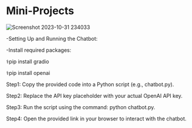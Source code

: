 # Mini-Projects
![Screenshot 2023-10-31 234033](https://github.com/Prithvirajg17/Mini-Projects/assets/148732155/89854a17-3e7b-4ea9-b3d0-bd006c814e4d)


-Setting Up and Running the Chatbot:

-Install required packages:

⚕️pip install gradio

⚕️pip install openai 

Step1: Copy the provided code into a Python script (e.g., chatbot.py).

Step2: Replace the API key placeholder with your actual OpenAI API key.

Step3: Run the script using the command: python chatbot.py.

Step4: Open the provided link in your browser to interact with the chatbot.
